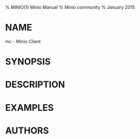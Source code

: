 % MINIO(1) Minio Manual
% Minio community
% January 2015
# NAME
mc - Minio Client

# SYNOPSIS

# DESCRIPTION

# EXAMPLES

# AUTHORS
